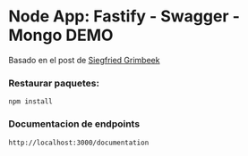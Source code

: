 # Node App: Fastify - Swagger - Mongo DEMO

Basado en el post de [Siegfried Grimbeek](https://medium.freecodecamp.org/how-to-build-blazing-fast-rest-apis-with-node-js-mongodb-fastify-and-swagger-114e062db0c9)

### Restaurar paquetes:
```
npm install
```

### Documentacion de endpoints
```
http://localhost:3000/documentation
```
